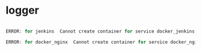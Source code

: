 <!--
 * @Author: your name
 * @Date: 2021-05-17 23:28:36
 * @LastEditTime: 2021-12-27 23:55:08
 * @LastEditors: your name
 * @Description: 打开koroFileHeader查看配置 进行设置: https://github.com/OBKoro1/koro1FileHeader/wiki/%E9%85%8D%E7%BD%AE
 * @FilePath: /logger/README.md
-->
# logger


```js 

ERROR: for jenkins  Cannot create container for service docker_jenkins: Conflict. The container name "/jenkins" is already in use by container "66165be0b2b74935b7d92afb42994334d3742f5f41a8aa4904cda444a840936a". You have to remove (or rename) that container to be able to reuse that name.

ERROR: for docker_nginx  Cannot create container for service docker_nginx: Conflict. The container name "/nginx" is already in use by container "9f5f4931d90f19742bfd85289b203645ee5c4e01affce42a60113ee5f2aca8c0". You have to remove (or rename) that container to be able to reuse that name.
```

